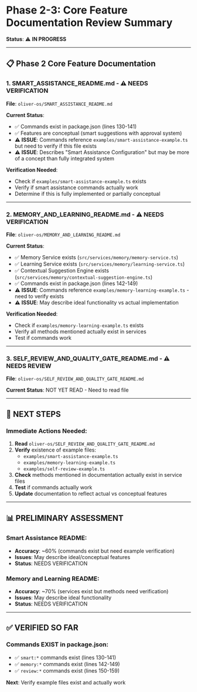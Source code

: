# Phase 2-3: Core Feature Documentation Review Summary

**Status**: ⚠️ **IN PROGRESS**

---

## 📋 Phase 2 Core Feature Documentation

### 1. SMART_ASSISTANCE_README.md - ⚠️ NEEDS VERIFICATION
**File**: `oliver-os/SMART_ASSISTANCE_README.md`

**Current Status**: 
- ✅ Commands exist in package.json (lines 130-141)
- ✅ Features are conceptual (smart suggestions with approval system)
- ⚠️ **ISSUE**: Commands reference `examples/smart-assistance-example.ts` but need to verify if this file exists
- ⚠️ **ISSUE**: Describes "Smart Assistance Configuration" but may be more of a concept than fully integrated system

**Verification Needed**:
- Check if `examples/smart-assistance-example.ts` exists
- Verify if smart assistance commands actually work
- Determine if this is fully implemented or partially conceptual

---

### 2. MEMORY_AND_LEARNING_README.md - ⚠️ NEEDS VERIFICATION
**File**: `oliver-os/MEMORY_AND_LEARNING_README.md`

**Current Status**:
- ✅ Memory Service exists (`src/services/memory/memory-service.ts`)
- ✅ Learning Service exists (`src/services/memory/learning-service.ts`)
- ✅ Contextual Suggestion Engine exists (`src/services/memory/contextual-suggestion-engine.ts`)
- ✅ Commands exist in package.json (lines 142-149)
- ⚠️ **ISSUE**: Commands reference `examples/memory-learning-example.ts` - need to verify exists
- ⚠️ **ISSUE**: May describe ideal functionality vs actual implementation

**Verification Needed**:
- Check if `examples/memory-learning-example.ts` exists
- Verify all methods mentioned actually exist in services
- Test if commands work

---

### 3. SELF_REVIEW_AND_QUALITY_GATE_README.md - ⚠️ NEEDS REVIEW
**File**: `oliver-os/SELF_REVIEW_AND_QUALITY_GATE_README.md`

**Current Status**: NOT YET READ - Need to read file

---

## 🎯 **NEXT STEPS**

### Immediate Actions Needed:
1. **Read** `oliver-os/SELF_REVIEW_AND_QUALITY_GATE_README.md`
2. **Verify** existence of example files:
   - `examples/smart-assistance-example.ts`
   - `examples/memory-learning-example.ts`
   - `examples/self-review-example.ts`
3. **Check** methods mentioned in documentation actually exist in service files
4. **Test** if commands actually work
5. **Update** documentation to reflect actual vs conceptual features

---

## 📊 **PRELIMINARY ASSESSMENT**

### Smart Assistance README:
- **Accuracy**: ~60% (commands exist but need example verification)
- **Issues**: May describe ideal/conceptual features
- **Status**: NEEDS VERIFICATION

### Memory and Learning README:
- **Accuracy**: ~70% (services exist but methods need verification)
- **Issues**: May describe ideal functionality
- **Status**: NEEDS VERIFICATION

---

## ✅ **VERIFIED SO FAR**

### Commands EXIST in package.json:
- ✅ `smart:*` commands exist (lines 130-141)
- ✅ `memory:*` commands exist (lines 142-149)
- ✅ `review:*` commands exist (lines 150-159)

**Next**: Verify example files exist and actually work

